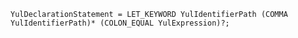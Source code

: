 <!-- This file is generated automatically by infrastructure scripts. Please don't edit by hand. -->

```{ .ebnf .slang-ebnf #YulDeclarationStatement }
YulDeclarationStatement = LET_KEYWORD YulIdentifierPath (COMMA YulIdentifierPath)* (COLON_EQUAL YulExpression)?;
```
